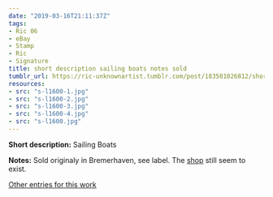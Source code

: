 ```yaml
---
date: "2019-03-16T21:11:37Z"
tags:
- Ric 06
- eBay
- Stamp
- Ric
- Signature
title: short description sailing boats notes sold
tumblr_url: https://ric-unknownartist.tumblr.com/post/183501026812/short-description-sailing-boats-notes-sold
resources:
- src: "s-l1600-1.jpg"
- src: "s-l1600-2.jpg"
- src: "s-l1600-3.jpg"
- src: "s-l1600-4.jpg"
- src: "s-l1600.jpg"
---
```


**Short description:** Sailing Boats

**Notes:** Sold originaly in Bremerhaven, see label. The [shop](http://www.xn--gustav-von-hfen-clb.de/) still seem to exist.

[Other entries for this work](/tags/Ric-06)
